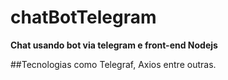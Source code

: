 # chatBotTelegram

**Chat usando bot via telegram e front-end Nodejs**

##Tecnologias como Telegraf, Axios entre outras.
